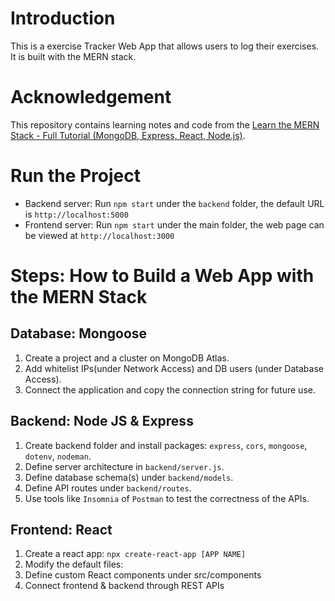 # Introduction
This is a exercise Tracker Web App that allows users to log their exercises. It is built with the MERN stack.

# Acknowledgement
This repository contains learning notes and code from the [Learn the MERN Stack - Full Tutorial (MongoDB, Express, React, Node.js)](https://www.youtube.com/watch?v=7CqJlxBYj-M).

# Run the Project
- Backend server:  Run `npm start` under the `backend` folder, the default URL is `http://localhost:5000`
- Frontend server: Run `npm start` under the main folder, the web page can be viewed at `http://localhost:3000`

# Steps: How to Build a Web App with the MERN Stack

## Database: Mongoose
1. Create a project and a cluster on MongoDB Atlas.
2. Add whitelist IPs(under Network Access) and DB users (under Database Access).
3. Connect the application and copy the connection string for future use.

## Backend: Node JS & Express
1. Create backend folder and install packages: `express`, `cors`, `mongoose`, `dotenv`, `nodeman`.
2. Define server architecture in `backend/server.js`.
3. Define database schema(s) under `backend/models`.
4. Define API routes under `backend/routes`.
5. Use tools like `Insomnia` of `Postman` to test the correctness of the APIs.

## Frontend: React
1. Create a react app: `npx create-react-app [APP NAME]`
2. Modify the default files: 
3. Define custom React components under src/components
4. Connect frontend & backend through REST APIs


